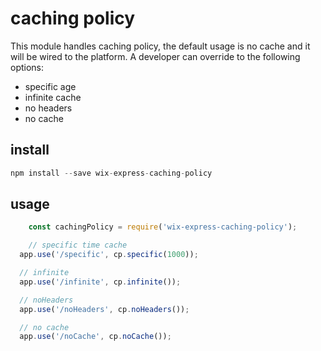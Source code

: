 # caching policy

This module handles caching policy, the default usage is no cache and it will be wired to the platform.
A developer can override to the following options:
* specific age
* infinite cache
* no headers
* no cache

## install

```js
npm install --save wix-express-caching-policy
```


## usage

```js
	const cachingPolicy = require('wix-express-caching-policy');

	// specific time cache
  app.use('/specific', cp.specific(1000));

  // infinite
  app.use('/infinite', cp.infinite());

  // noHeaders
  app.use('/noHeaders', cp.noHeaders());

  // no cache
  app.use('/noCache', cp.noCache());

```
